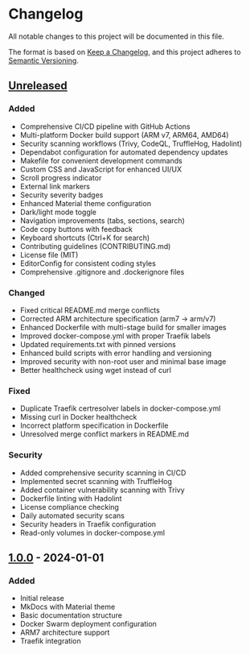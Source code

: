 # Changelog

All notable changes to this project will be documented in this file.

The format is based on [Keep a Changelog](https://keepachangelog.com/en/1.0.0/),
and this project adheres to [Semantic Versioning](https://semver.org/spec/v2.0.0.html).

## [Unreleased]

### Added
- Comprehensive CI/CD pipeline with GitHub Actions
- Multi-platform Docker build support (ARM v7, ARM64, AMD64)
- Security scanning workflows (Trivy, CodeQL, TruffleHog, Hadolint)
- Dependabot configuration for automated dependency updates
- Makefile for convenient development commands
- Custom CSS and JavaScript for enhanced UI/UX
- Scroll progress indicator
- External link markers
- Security severity badges
- Enhanced Material theme configuration
- Dark/light mode toggle
- Navigation improvements (tabs, sections, search)
- Code copy buttons with feedback
- Keyboard shortcuts (Ctrl+K for search)
- Contributing guidelines (CONTRIBUTING.md)
- License file (MIT)
- EditorConfig for consistent coding styles
- Comprehensive .gitignore and .dockerignore files

### Changed
- Fixed critical README.md merge conflicts
- Corrected ARM architecture specification (arm7 → arm/v7)
- Enhanced Dockerfile with multi-stage build for smaller images
- Improved docker-compose.yml with proper Traefik labels
- Updated requirements.txt with pinned versions
- Enhanced build scripts with error handling and versioning
- Improved security with non-root user and minimal base image
- Better healthcheck using wget instead of curl

### Fixed
- Duplicate Traefik certresolver labels in docker-compose.yml
- Missing curl in Docker healthcheck
- Incorrect platform specification in Dockerfile
- Unresolved merge conflict markers in README.md

### Security
- Added comprehensive security scanning in CI/CD
- Implemented secret scanning with TruffleHog
- Added container vulnerability scanning with Trivy
- Dockerfile linting with Hadolint
- License compliance checking
- Daily automated security scans
- Security headers in Traefik configuration
- Read-only volumes in docker-compose.yml

## [1.0.0] - 2024-01-01

### Added
- Initial release
- MkDocs with Material theme
- Basic documentation structure
- Docker Swarm deployment configuration
- ARM7 architecture support
- Traefik integration

[Unreleased]: https://github.com/socket23/socket23-docs/compare/v1.0.0...HEAD
[1.0.0]: https://github.com/socket23/socket23-docs/releases/tag/v1.0.0

